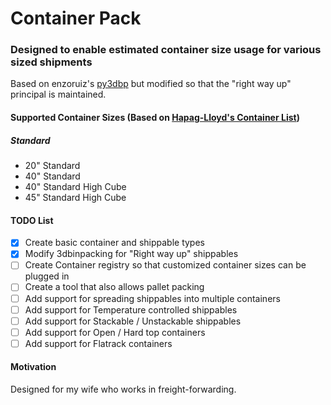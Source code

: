 # Container Pack
### Designed to enable estimated container size usage for various sized shipments
Based on enzoruiz's [py3dbp](https://github.com/enzoruiz/3dbinpacking) but modified so that the "right way up" principal is maintained. 

#### Supported Container Sizes (Based on [Hapag-Lloyd's Container List](https://www.hapag-lloyd.com/en/products/fleet/container.html))
##### Standard
- 20" Standard
- 40" Standard
- 40" Standard High Cube
- 45" Standard High Cube

#### TODO List
- [x] Create basic container and shippable types
- [x] Modify 3dbinpacking for "Right way up" shippables
- [ ] Create Container registry so that customized container sizes can be plugged in
- [ ] Create a tool that also allows pallet packing
- [ ] Add support for spreading shippables into multiple containers
- [ ] Add support for Temperature controlled shippables
- [ ] Add support for Stackable / Unstackable shippables
- [ ] Add support for Open / Hard top containers
- [ ] Add support for Flatrack containers

#### Motivation
Designed for my wife who works in freight-forwarding.